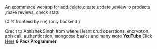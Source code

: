 

An ecommerce webapp for add,delete,create,update ,review to products ,make reviews, check stats

(0 % frontend by me)
(only backend )

Credit to Abhishek Singh from where i leant  crud operations, encryption, apis call, authentication, mongoose basics and many more
**YouTube** Click [Here](https://www.youtube.com/channel/UCO7afj9AUo0zV69pqEYhcjw/) **6 Pack Programmer**
